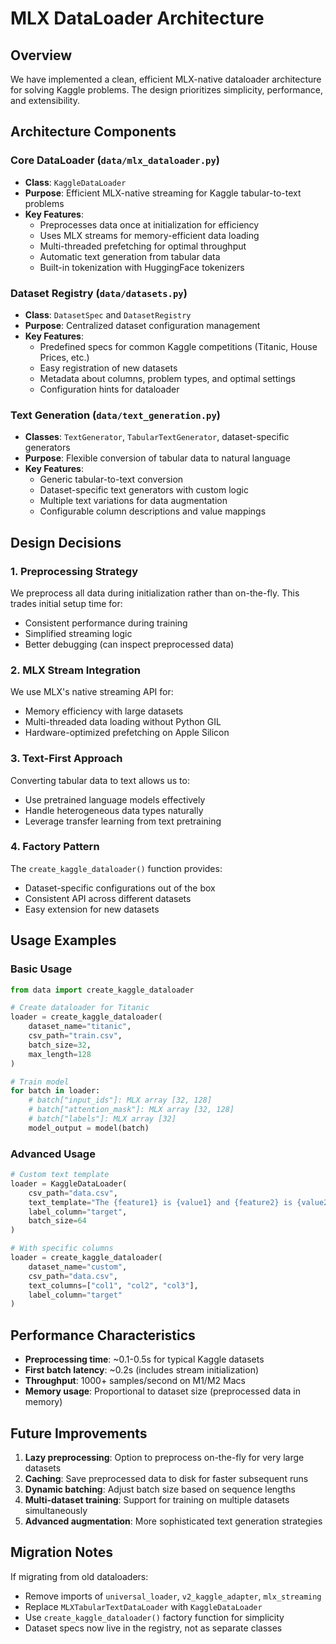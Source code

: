 # MLX DataLoader Architecture

## Overview

We have implemented a clean, efficient MLX-native dataloader architecture for solving Kaggle problems. The design prioritizes simplicity, performance, and extensibility.

## Architecture Components

### Core DataLoader (`data/mlx_dataloader.py`)
- **Class**: `KaggleDataLoader`
- **Purpose**: Efficient MLX-native streaming for Kaggle tabular-to-text problems
- **Key Features**:
  - Preprocesses data once at initialization for efficiency
  - Uses MLX streams for memory-efficient data loading
  - Multi-threaded prefetching for optimal throughput
  - Automatic text generation from tabular data
  - Built-in tokenization with HuggingFace tokenizers

### Dataset Registry (`data/datasets.py`)
- **Class**: `DatasetSpec` and `DatasetRegistry`
- **Purpose**: Centralized dataset configuration management
- **Key Features**:
  - Predefined specs for common Kaggle competitions (Titanic, House Prices, etc.)
  - Easy registration of new datasets
  - Metadata about columns, problem types, and optimal settings
  - Configuration hints for dataloader

### Text Generation (`data/text_generation.py`)
- **Classes**: `TextGenerator`, `TabularTextGenerator`, dataset-specific generators
- **Purpose**: Flexible conversion of tabular data to natural language
- **Key Features**:
  - Generic tabular-to-text conversion
  - Dataset-specific text generators with custom logic
  - Multiple text variations for data augmentation
  - Configurable column descriptions and value mappings

## Design Decisions

### 1. **Preprocessing Strategy**
We preprocess all data during initialization rather than on-the-fly. This trades initial setup time for:
- Consistent performance during training
- Simplified streaming logic
- Better debugging (can inspect preprocessed data)

### 2. **MLX Stream Integration**
We use MLX's native streaming API for:
- Memory efficiency with large datasets
- Multi-threaded data loading without Python GIL
- Hardware-optimized prefetching on Apple Silicon

### 3. **Text-First Approach**
Converting tabular data to text allows us to:
- Use pretrained language models effectively
- Handle heterogeneous data types naturally
- Leverage transfer learning from text pretraining

### 4. **Factory Pattern**
The `create_kaggle_dataloader()` function provides:
- Dataset-specific configurations out of the box
- Consistent API across different datasets
- Easy extension for new datasets

## Usage Examples

### Basic Usage
```python
from data import create_kaggle_dataloader

# Create dataloader for Titanic
loader = create_kaggle_dataloader(
    dataset_name="titanic",
    csv_path="train.csv",
    batch_size=32,
    max_length=128
)

# Train model
for batch in loader:
    # batch["input_ids"]: MLX array [32, 128]
    # batch["attention_mask"]: MLX array [32, 128]  
    # batch["labels"]: MLX array [32]
    model_output = model(batch)
```

### Advanced Usage
```python
# Custom text template
loader = KaggleDataLoader(
    csv_path="data.csv",
    text_template="The {feature1} is {value1} and {feature2} is {value2}.",
    label_column="target",
    batch_size=64
)

# With specific columns
loader = create_kaggle_dataloader(
    dataset_name="custom",
    csv_path="data.csv",
    text_columns=["col1", "col2", "col3"],
    label_column="target"
)
```

## Performance Characteristics

- **Preprocessing time**: ~0.1-0.5s for typical Kaggle datasets
- **First batch latency**: ~0.2s (includes stream initialization)
- **Throughput**: 1000+ samples/second on M1/M2 Macs
- **Memory usage**: Proportional to dataset size (preprocessed data in memory)

## Future Improvements

1. **Lazy preprocessing**: Option to preprocess on-the-fly for very large datasets
2. **Caching**: Save preprocessed data to disk for faster subsequent runs
3. **Dynamic batching**: Adjust batch size based on sequence lengths
4. **Multi-dataset training**: Support for training on multiple datasets simultaneously
5. **Advanced augmentation**: More sophisticated text generation strategies

## Migration Notes

If migrating from old dataloaders:
- Remove imports of `universal_loader`, `v2_kaggle_adapter`, `mlx_streaming`
- Replace `MLXTabularTextDataLoader` with `KaggleDataLoader`
- Use `create_kaggle_dataloader()` factory function for simplicity
- Dataset specs now live in the registry, not as separate classes